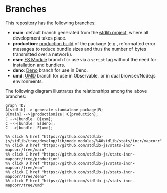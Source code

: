 <!--

@license Apache-2.0

Copyright (c) 2022 The Stdlib Authors.

Licensed under the Apache License, Version 2.0 (the "License");
you may not use this file except in compliance with the License.
You may obtain a copy of the License at

    http://www.apache.org/licenses/LICENSE-2.0

Unless required by applicable law or agreed to in writing, software
distributed under the License is distributed on an "AS IS" BASIS,
WITHOUT WARRANTIES OR CONDITIONS OF ANY KIND, either express or implied.
See the License for the specific language governing permissions and
limitations under the License.

-->

# Branches

This repository has the following branches:

-   **main**: default branch generated from the [stdlib project][stdlib-url], where all development takes place.
-   **production**: [production build][production-url] of the package (e.g., reformatted error messages to reduce bundle sizes and thus the number of bytes transmitted over a network).
-   **esm**: [ES Module][esm-url] branch for use via a `script` tag without the need for installation and bundlers.
-   **deno**: [Deno][deno-url] branch for use in Deno.
-   **umd**: [UMD][umd-url] branch for use in Observable, or in dual browser/Node.js environments.

The following diagram illustrates the relationships among the above branches:

```mermaid
graph TD;
A[stdlib]-->|generate standalone package|B;
B[main] -->|productionize| C[production];
C -->|bundle| D[esm];
C -->|bundle| E[deno];
C -->|bundle| F[umd];

%% click A href "https://github.com/stdlib-js/stdlib/tree/develop/lib/node_modules/%40stdlib/stats/incr/mapcorr"
%% click B href "https://github.com/stdlib-js/stats-incr-mapcorr/tree/main"
%% click C href "https://github.com/stdlib-js/stats-incr-mapcorr/tree/production"
%% click D href "https://github.com/stdlib-js/stats-incr-mapcorr/tree/esm"
%% click E href "https://github.com/stdlib-js/stats-incr-mapcorr/tree/deno"
%% click F href "https://github.com/stdlib-js/stats-incr-mapcorr/tree/umd"
```

[stdlib-url]: https://github.com/stdlib-js/stdlib/tree/develop/lib/node_modules/%40stdlib/stats/incr/mapcorr
[production-url]: https://github.com/stdlib-js/stats-incr-mapcorr/tree/production
[deno-url]: https://github.com/stdlib-js/stats-incr-mapcorr/tree/deno
[umd-url]: https://github.com/stdlib-js/stats-incr-mapcorr/tree/umd
[esm-url]: https://github.com/stdlib-js/stats-incr-mapcorr/tree/esm